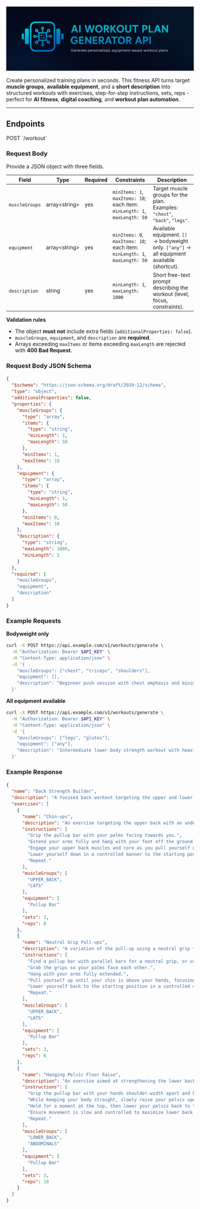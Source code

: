 ![API Banner](/docs/banner2_flach.png)

Create personalized training plans in seconds. This fitness API turns target **muscle groups**, **available equipment**, and a **short description** into structured workouts with exercises, step-for-step instructions, sets, reps - perfect for **AI fitness**, **digital coaching**, and **workout plan automation**.

---

## Endpoints

POST `/workout´

### Request Body

Provide a JSON object with three fields.

| Field          | Type          | Required | Constraints                                                               | Description                                                                                  |
| -------------- | ------------- | -------- | ------------------------------------------------------------------------- | -------------------------------------------------------------------------------------------- |
| `muscleGroups` | array&lt;string&gt; | yes      | `minItems: 1`, `maxItems: 10`; each item: `minLength: 1`, `maxLength: 50` | Target muscle groups for the plan. Examples: `"chest"`, `"back"`, `"legs"`.                  |
| `equipment`    | array&lt;string&gt; | yes      | `minItems: 0`, `maxItems: 10`; each item: `minLength: 1`, `maxLength: 50` | Available equipment. `[]` → bodyweight only. `["any"]` → all equipment available (shortcut). |
| `description`  | string        | yes      | `minLength: 1`, `maxLength: 1000`                                         | Short free-text prompt describing the workout (level, focus, constraints).                   |

**Validation rules**

* The object **must not** include extra fields (`additionalProperties: false`).
* `muscleGroups`, `equipment`, and `description` are **required**.
* Arrays exceeding `maxItems` or items exceeding `maxLength` are rejected with **400 Bad Request**.

### Request Body JSON Schema

```json
{
  "$schema": "https://json-schema.org/draft/2020-12/schema",
  "type": "object",
  "additionalProperties": false,
  "properties": {
    "muscleGroups": {
      "type": "array",
      "items": {
        "type": "string",
        "minLength": 1,
        "maxLength": 50
      },
      "minItems": 1,
      "maxItems": 10
    },
    "equipment": {
      "type": "array",
      "items": {
        "type": "string",
        "minLength": 1,
        "maxLength": 50
      },
      "minItems": 0,
      "maxItems": 10
    },
    "description": {
      "type": "string",
      "maxLength": 1000,
      "minLength": 1
    }
  },
  "required": [
    "muscleGroups",
    "equipment",
    "description"
  ]
}
```

### Example Requests

**Bodyweight only**

```bash
curl -X POST https://api.example.com/v1/workouts/generate \
  -H "Authorization: Bearer $API_KEY" \
  -H "Content-Type: application/json" \
  -d '{
    "muscleGroups": ["chest", "triceps", "shoulders"],
    "equipment": [],
    "description": "Beginner push session with chest emphasis and minimal setup."
  }'
```

**All equipment available**

```bash
curl -X POST https://api.example.com/v1/workouts/generate \
  -H "Authorization: Bearer $API_KEY" \
  -H "Content-Type: application/json" \
  -d '{
    "muscleGroups": ["legs", "glutes"],
    "equipment": ["any"],
    "description": "Intermediate lower-body strength workout with heavier compound lifts."
  }'
```

### Example Response

```json
{
  "name": "Back Strength Builder",
  "description": "A focused back workout targeting the upper and lower back muscles using a pullup bar, without utilizing standard shoulder-width pullups.",
  "exercises": [	    
    {
      "name": "Chin-ups",
      "description": "An exercise targeting the upper back with an undersized grip to maximize upper back engagement.",
      "instructions": [
        "Grip the pullup bar with your palms facing towards you.",
        "Extend your arms fully and hang with your feet off the ground.",
        "Engage your upper back muscles and core as you pull yourself up until your chin is above the bar.",
        "Lower yourself down in a controlled manner to the starting position.",
        "Repeat."
      ],
      "muscleGroups": [
        "UPPER_BACK",
        "LATS"
      ],
      "equipment": [
        "Pullup Bar"
      ],
      "sets": 3,
      "reps": 8
    },
    {
      "name": "Neutral Grip Pull-ups",
      "description": "A variation of the pull-up using a neutral grip to target the upper back.",
      "instructions": [
        "Find a pullup bar with parallel bars for a neutral grip, or use attachments.",
        "Grab the grips so your palms face each other.",
        "Hang with your arms fully extended.",
        "Pull yourself up until your chin is above your hands, focusing on squeezing your upper back.",
        "Lower yourself back to the starting position in a controlled manner.",
        "Repeat."
      ],
      "muscleGroups": [
        "UPPER_BACK",
        "LATS"
      ],
      "equipment": [
        "Pullup Bar"
      ],
      "sets": 3,
      "reps": 6
    },
    {
      "name": "Hanging Pelvic Floor Raise",
      "description": "An exercise aimed at strengthening the lower back by raising and lowering the pelvis while hanging from a bar.",
      "instructions": [
        "Grip the pullup bar with your hands shoulder-width apart and hang with straight arms.",
        "While keeping your body straight, slowly raise your pelvis upwards by engaging your lower back and abdominal muscles.",
        "Hold for a moment at the top, then lower your pelvis back to the starting position.",
        "Ensure movement is slow and controlled to maximize lower back engagement.",
        "Repeat."
      ],
      "muscleGroups": [
        "LOWER_BACK",
        "ABDOMINALS"
      ],
      "equipment": [
        "Pullup Bar"
      ],
      "sets": 3,
      "reps": 10
    }
  ]
}
```
